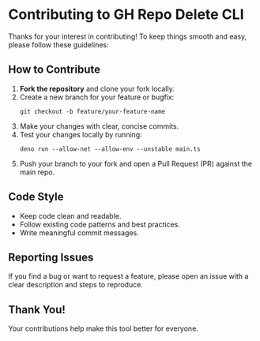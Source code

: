 <body>
  <h1>Contributing to GH Repo Delete CLI</h1>
  <p>Thanks for your interest in contributing! To keep things smooth and easy, please follow these guidelines:</p>

  <h2>How to Contribute</h2>
  <ol>
    <li><strong>Fork the repository</strong> and clone your fork locally.</li>
    <li>Create a new branch for your feature or bugfix:
      <pre><code>git checkout -b feature/your-feature-name</code></pre>
    </li>
    <li>Make your changes with clear, concise commits.</li>
    <li>Test your changes locally by running:
      <pre><code>deno run --allow-net --allow-env --unstable main.ts</code></pre>
    </li>
    <li>Push your branch to your fork and open a Pull Request (PR) against the main repo.</li>
  </ol>

  <h2>Code Style</h2>
  <ul>
    <li>Keep code clean and readable.</li>
    <li>Follow existing code patterns and best practices.</li>
    <li>Write meaningful commit messages.</li>
  </ul>

  <h2>Reporting Issues</h2>
  <p>If you find a bug or want to request a feature, please open an issue with a clear description and steps to reproduce.</p>

  <h2>Thank You!</h2>
  <p>Your contributions help make this tool better for everyone.</p>
</body>
</html>
